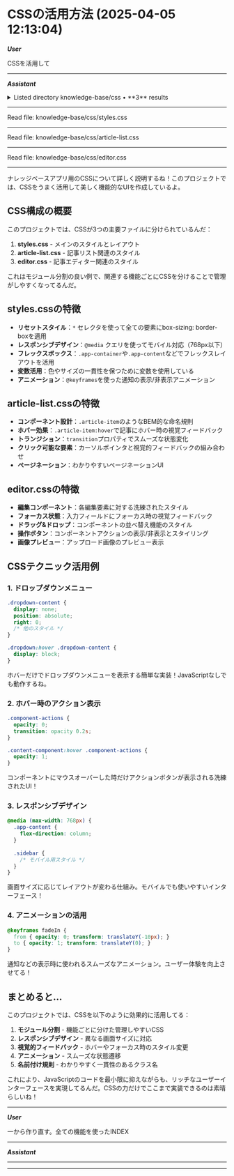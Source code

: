 <!-- Generated by SpecStory -->

# CSSの活用方法 (2025-04-05 12:13:04)

_**User**_

CSSを活用して

---

_**Assistant**_

<details>
            <summary>Listed directory knowledge-base/css • **3** results</summary>
        
| Name |
|-------|
| 📄 `article-list.css` |
| 📄 `editor.css` |
| 📄 `styles.css` |

</details>

---

Read file: knowledge-base/css/styles.css

---

Read file: knowledge-base/css/article-list.css

---

Read file: knowledge-base/css/editor.css

---

ナレッジベースアプリ用のCSSについて詳しく説明するね！このプロジェクトでは、CSSをうまく活用して美しく機能的なUIを作成しているよ。

## CSS構成の概要

このプロジェクトでは、CSSが3つの主要ファイルに分けられているんだ：

1. **styles.css** - メインのスタイルとレイアウト
2. **article-list.css** - 記事リスト関連のスタイル
3. **editor.css** - 記事エディター関連のスタイル

これはモジュール分割の良い例で、関連する機能ごとにCSSを分けることで管理がしやすくなってるんだ。

## styles.cssの特徴

- **リセットスタイル**：`*` セレクタを使って全ての要素にbox-sizing: border-boxを適用
- **レスポンシブデザイン**：`@media` クエリを使ってモバイル対応（768px以下）
- **フレックスボックス**：`.app-container`や`.app-content`などでフレックスレイアウトを活用
- **変数活用**：色やサイズの一貫性を保つために変数を使用している
- **アニメーション**：`@keyframes`を使った通知の表示/非表示アニメーション

## article-list.cssの特徴

- **コンポーネント設計**：`.article-item`のようなBEM的な命名規則
- **ホバー効果**：`.article-item:hover`で記事にホバー時の視覚フィードバック
- **トランジション**：`transition`プロパティでスムーズな状態変化
- **クリック可能な要素**：カーソルポインタと視覚的フィードバックの組み合わせ
- **ページネーション**：わかりやすいページネーションUI

## editor.cssの特徴

- **編集コンポーネント**：各編集要素に対する洗練されたスタイル
- **フォーカス状態**：入力フィールドにフォーカス時の視覚フィードバック
- **ドラッグ&ドロップ**：コンポーネントの並べ替え機能のスタイル
- **操作ボタン**：コンポーネントアクションの表示/非表示とスタイリング
- **画像プレビュー**：アップロード画像のプレビュー表示

## CSSテクニック活用例

### 1. ドロップダウンメニュー
```css
.dropdown-content {
  display: none;
  position: absolute;
  right: 0;
  /* 他のスタイル */
}

.dropdown:hover .dropdown-content {
  display: block;
}
```
ホバーだけでドロップダウンメニューを表示する簡単な実装！JavaScriptなしでも動作するね。

### 2. ホバー時のアクション表示
```css
.component-actions {
  opacity: 0;
  transition: opacity 0.2s;
}

.content-component:hover .component-actions {
  opacity: 1;
}
```
コンポーネントにマウスオーバーした時だけアクションボタンが表示される洗練されたUI！

### 3. レスポンシブデザイン
```css
@media (max-width: 768px) {
  .app-content {
    flex-direction: column;
  }
  
  .sidebar {
    /* モバイル用スタイル */
  }
}
```
画面サイズに応じてレイアウトが変わる仕組み。モバイルでも使いやすいインターフェース！

### 4. アニメーションの活用
```css
@keyframes fadeIn {
  from { opacity: 0; transform: translateY(-10px); }
  to { opacity: 1; transform: translateY(0); }
}
```
通知などの表示時に使われるスムーズなアニメーション。ユーザー体験を向上させてる！

## まとめると...

このプロジェクトでは、CSSを以下のように効果的に活用してる：

1. **モジュール分割** - 機能ごとに分けた管理しやすいCSS
2. **レスポンシブデザイン** - 異なる画面サイズに対応
3. **視覚的フィードバック** - ホバーやフォーカス時のスタイル変更
4. **アニメーション** - スムーズな状態遷移
5. **名前付け規則** - わかりやすく一貫性のあるクラス名

これにより、JavaScriptのコードを最小限に抑えながらも、リッチなユーザーインターフェースを実現してるんだ。CSSの力だけでここまで実装できるのは素晴らしいね！

---

_**User**_

一から作り直す。全ての機能を使ったINDEX

---

_**Assistant**_



---



---

